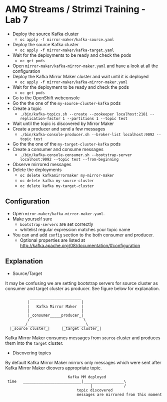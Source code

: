 # AMQ Streams / Strimzi Training - Lab 7

* Deploy the source Kafka cluster
  * `oc apply -f mirror-maker/kafka-source.yaml`
* Deploy the source Kafka cluster
  * `oc apply -f mirror-maker/kafka-target.yaml`
* Wait for the deployments to be ready and check the pods
  * `oc get pods`
* Open `mirror-maker/kafka-mirror-maker.yaml` and have a look at all the configuration
* Deploy the Kafka Mirror Maker cluster and wait until it is deployed
  * `oc apply -f mirror-maker/kafka-mirror-maker.yaml`
* Wait for the deployment to be ready and check the pods
  * `oc get pods`
* Go to the OpenShift webconsole
* Go the the one of the `my-source-cluster-kafka` pods
* Create a topic
  * `./bin/kafka-topics.sh --create --zookeeper localhost:2181 --replication-factor 1 --partitions 1 --topic test`
* Wait until the topic is discovered by Mirror Maker
* Create a producer and send a few messages
  * `./bin/kafka-console-producer.sh --broker-list localhost:9092 --topic test`
* Go the the one of the `my-target-cluster-kafka` pods
* Create a consumer and consume messages
  * `./bin/kafka-console-consumer.sh --bootstrap-server localhost:9092 --topic test --from-beginning`
* Observe mirrored messages
* Delete the deployments
  * `oc delete kafkamirrormaker my-mirror-maker`
  * `oc delete kafka my-source-cluster`
  * `oc delete kafka my-target-cluster`


## Configuration
* Open `miror-maker/kafka-mirror-maker.yaml`.
* Make yourself sure 
  * `bootstrap-servers` are set correctly
  * whitelist regular expression matches your topic name
* You can and add `config` section to the both consumer and producer.
  * Optional properties are listed at http://kafka.apache.org/08/documentation/#configuration


##  Explanation
* Source/Target

It may be confusing we are setting bootstrap servers for source cluster as consumer and target cluster as producer.
See figure below for explanation.
```
           _______________________
          |                       |
          |   Kafka Mirror Maker  |
          |                       |
          |_consumer_____producer_|
          /                        \
   ______/_________       __________\_____
  |_source cluster_|     |_target cluster_|
```
Kafka Mirror Maker consumes messages from `source` cluster and produces them into the `target` cluster.

* Discovering topics

By default Kafka Mirror Maker mirrors only messages which were sent after Kafka Mirror Maker dicovers appropriate topic.

```
                            Kafka MM deployed
 time   __________________________|__________________\
                                      |              / 
                                topic discovered
                                messages are mirrored from this moment
```
